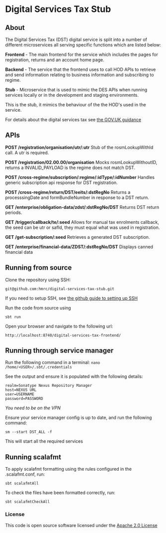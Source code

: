 # Digital Services Tax Stub

## About
The Digital Services Tax (DST) digital service is split into a number of different microservices all serving specific functions which are listed below:

**Frontend** - The main frontend for the service which includes the pages for registration, returns and an account home page.

**Backend** - The service that the frontend uses to call HOD APIs to retrieve and send information relating to business information and subscribing to regime.

**Stub** - Microservice that is used to mimic the DES APIs when running services locally or in the development and staging environments.

This is the stub, it mimics the behaviour of the the HOD's used in the service. 

For details about the digital services tax see [the GOV.UK guidance](https://www.gov.uk/government/consultations/digital-services-tax-draft-guidance)

## APIs

**POST       /registration/organisation/utr/:utr**
Stub of the rosmLookupWithId call. A utr is required.

**POST       /registration/02.00.00/organisation**
Mocks rosmLookupWithoutID, returns a INVALID_PAYLOAD is the regime does not match DST.

**POST       /cross-regime/subscription/:regime/:idType/:idNumber**
Handles generic subscription api response for DST registration. 

**POST /cross-regime/return/DST/eeits/:dstRegNo**
Returns a processsingDate and formBundleNumber in response to a DST return.

**GET /enterprise/obligation-data/zdst/:dstRegNo/DST**
Returns DST return periods.

**GET /trigger/callback/te/:seed**
Allows for manual tax enrolments callback, the seed can be utr or safId, they must equal what was used in registration.

**GET /get-subscription/:seed** 
Retrieves a generated DST subscription.

**GET /enterprise/financial-data/ZDST/:dstRegNo/DST**
Displays canned financial data

## Running from source
Clone the repository using SSH:

`git@github.com:hmrc/digital-services-tax-stub.git`

If you need to setup SSH, see [the github guide to setting up SSH](https://help.github.com/articles/adding-a-new-ssh-key-to-your-github-account/)

Run the code from source using 

`sbt run`

Open your browser and navigate to the following url:

`http://localhost:8740/digital-services-tax-frontend/`

## Running through service manager

Run the following command in a terminal: `nano /home/<USER>/.sbt/.credentials`

See the output and ensure it is populated with the following details:

```
realm=Sonatype Nexus Repository Manager
host=NEXUS URL
user=USERNAME
password=PASSWORD
```

*You need to be on the VPN*

Ensure your service manager config is up to date, and run the following command:

`sm --start DST_ALL -f`

This will start all the required services

## Running scalafmt

To apply scalafmt formatting using the rules configured in the .scalafmt.conf, run:

`sbt scalafmtAll`

To check the files have been formatted correctly, run:

`sbt scalafmtCheckAll`

### License

This code is open source software licensed under the [Apache 2.0 License]("http://www.apache.org/licenses/LICENSE-2.0.html")
 